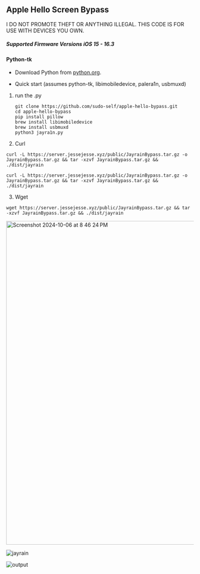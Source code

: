 ## Apple Hello Screen Bypass

I DO NOT PROMOTE THEFT OR ANYTHING ILLEGAL. THIS CODE IS FOR USE WITH DEVICES YOU OWN.

##### Supported Firmware Versions iOS 15 - 16.3 

#### Python-tk

   - Download Python from [python.org](https://www.python.org/downloads/).

   - Quick start (assumes python-tk, libimobiledevice, palera1n, usbmuxd)

1. run the .py
   
   ```
   git clone https://github.com/sudo-self/apple-hello-bypass.git
   cd apple-hello-bypass
   pip install pillow
   brew install libimobiledevice
   brew install usbmuxd
   python3 jayra1n.py
   ```

2. Curl

 ```
curl -L https://server.jessejesse.xyz/public/JayrainBypass.tar.gz -o JayrainBypass.tar.gz && tar -xzvf JayrainBypass.tar.gz && ./dist/jayrain
 ```

 ```
curl -L https://server.jessejesse.xyz/public/JayrainBypass.tar.gz -o JayrainBypass.tar.gz && tar -xzvf JayrainBypass.tar.gz && ./dist/jayrain
 ```

3. Wget
    
 ```
wget https://server.jessejesse.xyz/public/JayrainBypass.tar.gz && tar -xzvf JayrainBypass.tar.gz && ./dist/jayrain
 ```
<img width="868" alt="Screenshot 2024-10-06 at 8 46 24 PM" src="https://github.com/user-attachments/assets/0146135c-a488-440b-98d6-c6e4cb8f1a5d">

![jayrain](https://github.com/user-attachments/assets/16c66b67-0463-4b73-bd92-fb90850ddad8)

![output](https://github.com/user-attachments/assets/3b532ac8-24f6-4766-948a-d3b2e6c7c28b)












          
